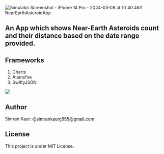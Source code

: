 ![Simulator Screenshot - iPhone 14 Pro - 2024-03-08 at 10 40 46](https://github.com/simran12-coder/NearEarthAsteroidApp/assets/66485679/4920f687-010c-4477-a62a-1d2ccdb0c1de)# NearEarthAsteroidApp

## An App which shows Near-Earth Asteroids count and their distance based on the date range provided.

## Frameworks
1. Charts
2. Alamofire
3. SwiftyJSON

<img src="https://github.com/simran12-coder/NearEarthAsteroidApp/assets/66485679/491aed85-4e34-448f-886e-cc53ac52471d.png" >

## Author
Simran Kaur: @simrankaurg555@gmail.com

## License
This project is under MIT License.


